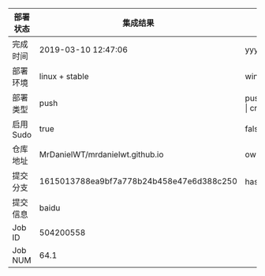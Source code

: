 部署状态 | 集成结果 | 参考值
---|---|---
完成时间 | 2019-03-10 12:47:06 | yyyy-mm-dd hh:mm:ss
部署环境 | linux + stable | window \| linux + stable
部署类型 | push | push \| pull_request \| api \| cron
启用Sudo | true | false \| true
仓库地址 | MrDanielWT/mrdanielwt.github.io | owner_name/repo_name
提交分支 | 1615013788ea9bf7a778b24b458e47e6d388c250 | hash 16位
提交信息 | baidu |
Job ID   | 504200558 |
Job NUM  | 64.1 |
